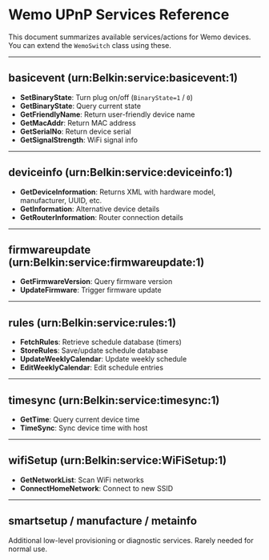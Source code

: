 # Wemo UPnP Services Reference

This document summarizes available services/actions for Wemo devices.
You can extend the `WemoSwitch` class using these.

---

## basicevent (urn:Belkin:service:basicevent:1)
- **SetBinaryState**: Turn plug on/off (`BinaryState=1` / `0`)
- **GetBinaryState**: Query current state
- **GetFriendlyName**: Return user-friendly device name
- **GetMacAddr**: Return MAC address
- **GetSerialNo**: Return device serial
- **GetSignalStrength**: WiFi signal info

---

## deviceinfo (urn:Belkin:service:deviceinfo:1)
- **GetDeviceInformation**: Returns XML with hardware model, manufacturer, UUID, etc.
- **GetInformation**: Alternative device details
- **GetRouterInformation**: Router connection details

---

## firmwareupdate (urn:Belkin:service:firmwareupdate:1)
- **GetFirmwareVersion**: Query firmware version
- **UpdateFirmware**: Trigger firmware update

---

## rules (urn:Belkin:service:rules:1)
- **FetchRules**: Retrieve schedule database (timers)
- **StoreRules**: Save/update schedule database
- **UpdateWeeklyCalendar**: Update weekly schedule
- **EditWeeklyCalendar**: Edit schedule entries

---

## timesync (urn:Belkin:service:timesync:1)
- **GetTime**: Query current device time
- **TimeSync**: Sync device time with host

---

## wifiSetup (urn:Belkin:service:WiFiSetup:1)
- **GetNetworkList**: Scan WiFi networks
- **ConnectHomeNetwork**: Connect to new SSID

---

## smartsetup / manufacture / metainfo
Additional low-level provisioning or diagnostic services.
Rarely needed for normal use.

